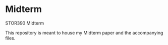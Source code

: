 # Midterm
STOR390 Midterm

This repository is meant to house my Midterm paper and the accompanying files.
